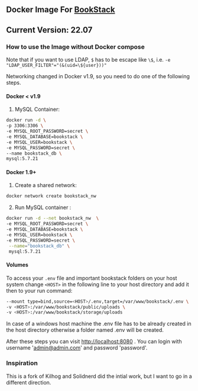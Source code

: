 ## Docker Image For [BookStack](https://github.com/ssddanbrown/BookStack)


## Current Version: 22.07


### How to use the Image without Docker compose

Note that if you want to use LDAP, `$` has to be escape like `\$`, i.e. `-e "LDAP_USER_FILTER"="(&(uid=\${user}))"`

Networking changed in Docker v1.9, so you need to do one of the following steps.

#### Docker < v1.9

1. MySQL Container:

```bash
docker run -d \
-p 3306:3306 \
-e MYSQL_ROOT_PASSWORD=secret \
-e MYSQL_DATABASE=bookstack \
-e MYSQL_USER=bookstack \
-e MYSQL_PASSWORD=secret \
--name bookstack_db \
mysql:5.7.21
```

#### Docker 1.9+

1. Create a shared network:

```bash
docker network create bookstack_nw
```

2. Run MySQL container :

```bash
docker run -d --net bookstack_nw  \
-e MYSQL_ROOT_PASSWORD=secret \
-e MYSQL_DATABASE=bookstack \
-e MYSQL_USER=bookstack \
-e MYSQL_PASSWORD=secret \
 --name="bookstack_db" \
 mysql:5.7.21
```



#### Volumes
To access your `.env` file and important bookstack folders on your host system change `<HOST>` in the following line to your host directory and add it then to your run command:

```bash
--mount type=bind,source=<HOST>/.env,target=/var/www/bookstack/.env \
-v <HOST>:/var/www/bookstack/public/uploads \
-v <HOST>:/var/www/bookstack/storage/uploads
```
In case of a windows host machine the .env file has to be already created in the host directory otherwise a folder named .env will be created.

After these steps you can visit [http://localhost:8080](http://localhost:8080) . You can login with username 'admin@admin.com' and password 'password'.

### Inspiration

This is a fork of Kilhog and Solidnerd did the intial work, but I want to go in a different direction.
